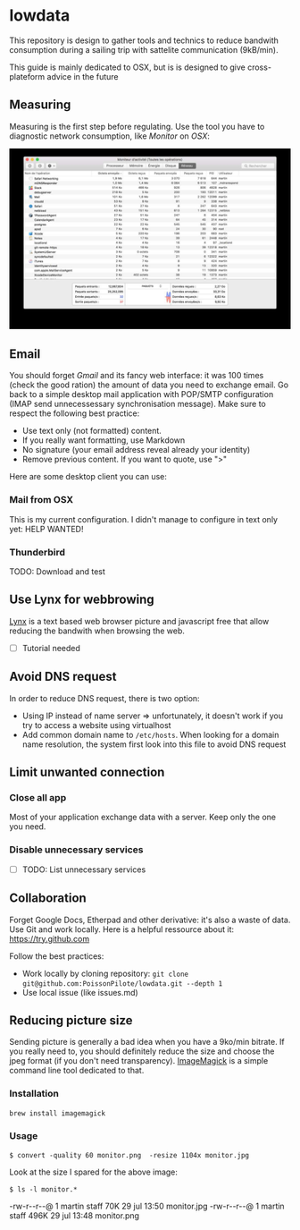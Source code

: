 # lowdata

This repository is design to gather tools and technics to reduce bandwith consumption during a sailing trip with sattelite communication (9kB/min).

This guide is mainly dedicated to OSX, but is is designed to give cross-plateform advice in the future

## Measuring

Measuring is the first step before regulating. Use the tool you have to diagnostic network consumption, like *Monitor* on *OSX*:

![](monitor.jpg)

## Email

You should forget *Gmail* and its fancy web interface: it was 100 times (check the good ration) the amount of data you need to exchange email. Go back to a simple desktop mail application with POP/SMTP configuration (IMAP send unnecessessary synchronisation message). Make sure to respect the following best practice:

- Use text only (not formatted) content.
- If you really want formatting, use Markdown
- No signature (your email address reveal already your identity)
- Remove previous content. If you want to quote, use ">"


Here are some desktop client you can use:
### Mail from OSX

This is my current configuration. I didn't manage to configure in text only yet: HELP WANTED!

### Thunderbird

TODO: Download and test

## Use Lynx for webbrowing

[Lynx](http://lynx.browser.org) is a text based web browser picture and javascript free that allow reducing the bandwith when browsing the web.

- [ ] Tutorial needed

## Avoid DNS request

In order to reduce DNS request, there is two option:

- Using IP instead of name server => unfortunately, it doesn't work if you try to access a website using virtualhost
- Add common domain name to `/etc/hosts`. When looking for a domain name resolution, the system first look into this file to avoid DNS request

## Limit unwanted connection

### Close all app

Most of your application exchange data with a server. Keep only the one you need.

### Disable unnecessary services

- [ ] TODO: List unnecessary services

## Collaboration

Forget Google Docs, Etherpad and other derivative: it's also a waste of data. Use Git and work locally. Here is a helpful ressource about it: https://try.github.com

Follow the best practices:

- Work locally by cloning repository: `git clone git@github.com:PoissonPilote/lowdata.git --depth 1`
- Use local issue (like issues.md)

## Reducing picture size

Sending picture is generally a bad idea when you have a 9ko/min bitrate. If you really need to, you should definitely reduce the size and choose the jpeg format (if you don't need transparency). [ImageMagick](https://www.imagemagick.org) is a simple command line tool dedicated to that.

### Installation

    brew install imagemagick

### Usage

    $ convert -quality 60 monitor.png  -resize 1104x monitor.jpg

Look at the size I spared for the above image:

    $ ls -l monitor.*
-rw-r--r--@ 1 martin  staff    70K 29 jul 13:50 monitor.jpg
-rw-r--r--@ 1 martin  staff   496K 29 jul 13:48 monitor.png

